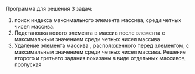 Программа для решения 3 задач:
1) поиск индекса максимального элемента массива,  среди четных чисел массива.
2) Подстановка нового элемента в массив после элемента с максимальным значением среди четных чисел массива
3) Удаление элемента массива , расположенного перед элементом, с максимальным значением среди четных чисел массива.
Решение второго и третьего задания показаны в виде отдельных массивов, пропуская